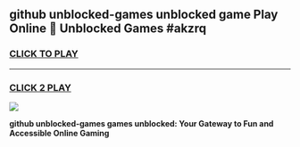 
## github unblocked-games unblocked game Play Online 👋 Unblocked Games #akzrq
<h3>
<a href="https://premium.freeplayer.one?title=github_unblocked-games&ref=21F">CLICK TO PLAY</a></h3>
<hr>

<h3>
<a href="https://premium.freeplayer.one?title=github_unblocked-games&ref=21F">CLICK 2 PLAY</a>
  
</h3>

<a href="https://premium.freeplayer.one?title=github_unblocked-games&ref=21F/"><img src="https://clearcache.store/games.png"></a>


**github unblocked-games games unblocked: Your Gateway to Fun and Accessible Online Gaming**
